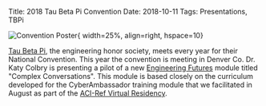 Title: 2018 Tau Beta Pi Convention
Date: 2018-10-11
Tags: Presentations, TBPi

![Convention Poster](https://www.tbp.org/Images/Conventions/2018/ConvLogo18.png){ width=25%, align=right, hspace=10}

[Tau Beta Pi](//www.tbp.org/Images/Logos/NewLogo.jpg), the engineering honor society, meets every year for their National Convention.  This year the convention is meeting in Denver Co.  Dr. Katy Colbry is presenting a pilot of a new [Engineering Futures](https://www.tbp.org/memb/ef.cfm) module titled "Complex Conversations". This module is based closely on the curriculum developed for the CyberAmbassador training module that we facilitated in August as part of the [ACI-Ref Virtual Residency](http://www.oscer.ou.edu/acirefvirtres2018.php).  
